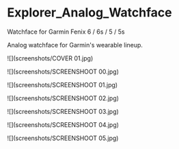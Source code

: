 # Explorer_Analog_Watchface
Watchface for Garmin Fenix 6 / 6s / 5 / 5s

Analog watchface for Garmin's wearable lineup.

![](screenshots/COVER 01.jpg)

![](screenshots/SCREENSHOOT 00.jpg)

![](screenshots/SCREENSHOOT 01.jpg)

![](screenshots/SCREENSHOOT 02.jpg)

![](screenshots/SCREENSHOOT 03.jpg)

![](screenshots/SCREENSHOOT 04.jpg)

![](screenshots/SCREENSHOOT 05.jpg)

